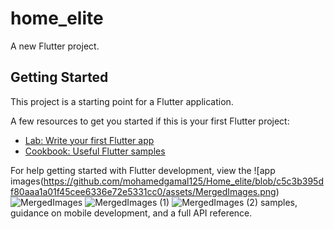 # home_elite

A new Flutter project.

## Getting Started

This project is a starting point for a Flutter application.

A few resources to get you started if this is your first Flutter project:

- [Lab: Write your first Flutter app](https://docs.flutter.dev/get-started/codelab)
- [Cookbook: Useful Flutter samples](https://docs.flutter.dev/cookbook)

For help getting started with Flutter development, view the
![app images(https://github.com/mohamedgamal125/Home_elite/blob/c5c3b395df80aaa1a01f45cee6336e72e5331cc0/assets/MergedImages.png)
![MergedImages](https://github.com/user-attachments/assets/26e03ba4-cddb-4db3-b019-dc85a715ab42)
![MergedImages (1)](https://github.com/user-attachments/assets/e621a6ae-ae2f-4e52-9617-c0c31e2c62a0)
![MergedImages (2)](https://github.com/user-attachments/assets/6fab6bfd-b84b-41e1-b6f1-919e0210a248)
samples, guidance on mobile development, and a full API reference.
